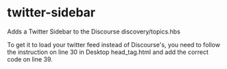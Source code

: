 # twitter-sidebar
Adds a Twitter Sidebar to the Discourse discovery/topics.hbs

To get it to load your twitter feed instead of Discourse's, you need to follow the instruction on line 30 in Desktop head_tag.html and add the correct code on line 39.
